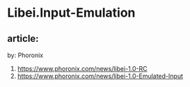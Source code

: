 # Libei.Input-Emulation
## article:
by: Phoronix
1. https://www.phoronix.com/news/libei-1.0-RC
2. https://www.phoronix.com/news/libei-1.0-Emulated-Input
